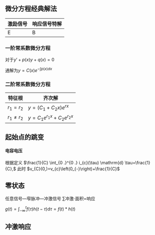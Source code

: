 ## 微分方程经典解法

|激励信号|响应信号特解|
|--|--|
|E|B|

### 一阶常系数微分方程
对于$y'+p(x)y+q(x)=0$

通解为$y=C(x) e^{-\int p(x) d x}$

### 二阶常系数微分方程

|特征根|齐次解|
|-|-|
|$r_1=r_2$|$y=\left(C_{1}+C_{2} x\right) e^{r x}$|
|$r_1\neq r_2$|$y=C_{1} e^{r_{1} x}+C_{2} e^{r_{2} x}$|

## 起始点的跳变

#### 电容电压

根据定义 
$\frac{1}{C} \int_{0 .}^{0 .} i_{c}(\tau) \mathrm{d} \tau=\frac{1}{C},$ 
此时
$v_{C}(0,)=v_{c}\left(0_{-}\right)+\frac{1}{C}$

## 零状态
任意信号—窄脉冲—冲激信号
$\sum$冲激$\cdot$面积=响应


$g(t)=\int_{-\infty}^{t} f(\tau) h(t-\tau) \mathrm{d} \tau=f(t) * h(t)$

## 冲激响应